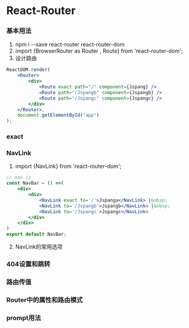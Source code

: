 # React-Router
### 基本用法
1. npm i --save react-router react-router-dom
2. import {BrowserRouter as Router , Route} from 'react-router-dom';
3. 设计路由
```jsx
ReactDOM.render(
    <Router>
        <div>
            <Route exact path="/" component={Jspang} />
            <Route path="/Jspangb" component={Jspangb} />
            <Route path="/Jspangc" component={Jspangc} />
        </div>
    </Router>,
    document.getElementById("app")
);
```
### exact

### NavLink
1. import {NavLink} from 'react-router-dom';
```jsx
// nav.js
const NavBar = () =>(
    <div>
        <div>
            <NavLink exact to='/'>Jspanga</NavLink> |&nbsp;
            <NavLink to='/Jspangb'>Jspangb</NavLink> |&nbsp;
            <NavLink to='/Jspangc'>Jspangc</NavLink>
        </div>
    </div>
)
export default NavBar;
```
2. NavLink的常用选项

### 404设置和跳转

### 路由传值

### Router中的属性和路由模式

### prompt用法
